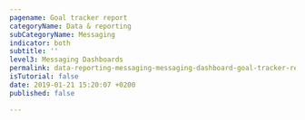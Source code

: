 ```yaml
---
pagename: Goal tracker report
categoryName: Data & reporting
subCategoryName: Messaging
indicator: both
subtitle: ''
level3: Messaging Dashboards
permalink: data-reporting-messaging-messaging-dashboard-goal-tracker-report.html
isTutorial: false
date: 2019-01-21 15:20:07 +0200
published: false

---
```

